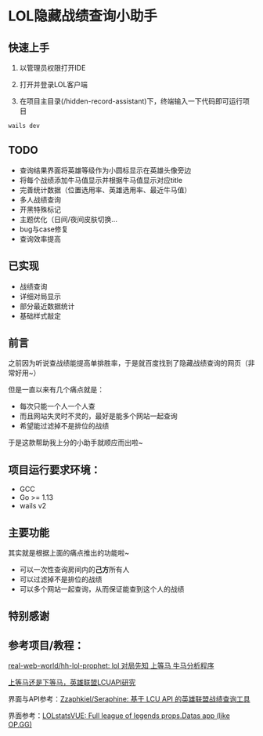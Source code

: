 # LOL隐藏战绩查询小助手
## 快速上手

1. 以管理员权限打开IDE
2. 打开并登录LOL客户端

3. 在项目主目录(/hidden-record-assistant)下，终端输入一下代码即可运行项目

``` sh
wails dev
```

## TODO

- 查询结果界面将英雄等级作为小圆标显示在英雄头像旁边
- 将每个战绩添加牛马值显示并根据牛马值显示对应title
- 完善统计数据（位置选用率、英雄选用率、最近牛马值）
- 多人战绩查询
- 开黑特殊标记
- 主题优化（日间/夜间皮肤切换...
- bug与case修复
- 查询效率提高

## 已实现

- 战绩查询
- 详细对局显示
- 部分最近数据统计
- 基础样式敲定

## 前言

之前因为听说查战绩能提高单排胜率，于是就百度找到了隐藏战绩查询的网页（非常好用~）

但是一直以来有几个痛点就是：

- 每次只能一个人一个人查
- 而且网站失灵时不灵的，最好是能多个网站一起查询
- 希望能过滤掉不是排位的战绩

于是这款帮助我上分的小助手就顺应而出啦~

## 项目运行要求环境：

- GCC
- Go >= 1.13
- wails v2

## 主要功能

其实就是根据上面的痛点推出的功能啦~

- 可以一次性查询房间内的**己方**所有人
- 可以过滤掉不是排位的战绩
- 可以多个网站一起查询，从而保证能查到这个人的战绩

## 特别感谢



## 参考项目/教程：

[real-web-world/hh-lol-prophet: lol 对局先知 上等马 牛马分析程序](https://github.com/real-web-world/hh-lol-prophet)

[上等马还是下等马，英雄联盟LCUAPI研究](https://cloud.tencent.com/developer/article/1987709)

界面与API参考：[Zzaphkiel/Seraphine: 基于 LCU API 的英雄联盟战绩查询工具](https://github.com/Zzaphkiel/Seraphine)

界面参考：[LOLstatsVUE: Full league of legends props.Datas app (like OP.GG)](https://github.com/tudorcrisan1231/LOLstatsVUE/tree/master)

